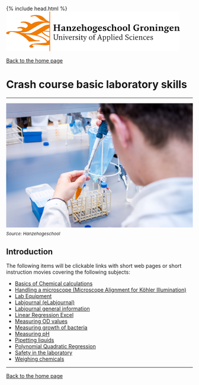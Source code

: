 {% include head.html %}
![Hanze](../hanze/hanze.png)

[Back to the home page](../index.md)

# Crash course basic laboratory skills

---

![Pic](./impression/impression.jpg)
*<sub>Source: Hanzehogeschool</sub>*

## Introduction
The following items will be clickable links with short web pages or short instruction movies covering the following subjects:
- [Basics of Chemical calculations](./chemical_calculations.html)
- [Handling a microscope (Microscope Alignment for Köhler Illumination)](./microscopy/microscopy.html)
- [Lab Equipment](./lab_equipment.html)
- [Labjournal (eLabjournal)](https://www.elabjournal.com/doc/QuickStartGuide.html)
- [Labjournal general information](./labjournal/labjournal.pdf)
- [Linear Regression Excel](https://www.youtube.com/watch?v=Cltt47Ah3Q4)
- [Measuring OD values](https://www.youtube.com/watch?v=xHQM4BbR040)
- [Measuring growth of bacteria](https://www.youtube.com/watch?v=_5_tlot3rvs)
- [Measuring pH](https://www.youtube.com/watch?v=gtcCLldrcg4)
- [Pipetting liquids](https://www.youtube.com/watch?v=D_wx6hXhiGs)
- [Polynomial Quadratic Regression](https://www.youtube.com/watch?v=kXezPdlO-G8)
- [Safety in the laboratory](./safety/safety.html)
- [Weighing chemicals](https://www.youtube.com/watch?v=kNUdYdwQ-2Q)


---

[Back to the home page](../index.md)

